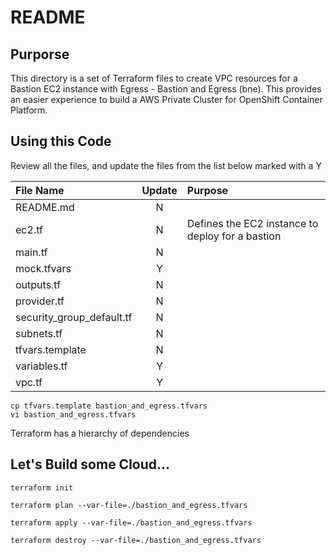 # README

## Purporse
This directory is a set of Terraform files to create VPC resources for a Bastion EC2 instance with Egress - Bastion and Egress (bne).
This provides an easier experience to build a AWS Private Cluster for OpenShift Container Platform.

## Using this Code
Review all the files, and update the files from the list below marked with a Y 

| File Name | Update | Purpose |
|:----------|:------:|:--------|
| README.md | N | |
| ec2.tf | N | Defines the EC2 instance to deploy for a bastion |
| main.tf | N | |
| mock.tfvars | Y | |
| outputs.tf | N | |
| provider.tf | N | |
| security_group_default.tf | N | |
| subnets.tf | N | |
| tfvars.template | N | |
| variables.tf | Y | |
| vpc.tf | Y | |

```
cp tfvars.template bastion_and_egress.tfvars
vi bastion_and_egress.tfvars
```

Terraform has a hierarchy of dependencies

## Let's Build some Cloud...

```
terraform init
```

```
terraform plan --var-file=./bastion_and_egress.tfvars
```

```
terraform apply --var-file=./bastion_and_egress.tfvars
```

```
terraform destroy --var-file=./bastion_and_egress.tfvars
```
